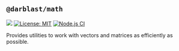 ## `@darblast/math`

[![](https://img.shields.io/npm/v/@darblast/math)](https://www.npmjs.com/package/@darblast/math)
[![License: MIT](https://img.shields.io/github/license/darblast/math)](https://github.com/darblast/math/blob/main/LICENSE)
[![Node.js CI](https://github.com/darblast/math/actions/workflows/node.js.yml/badge.svg?branch=master)](https://github.com/darblast/math/actions/workflows/node.js.yml)

Provides utilities to work with vectors and matrices as efficiently as possible.
